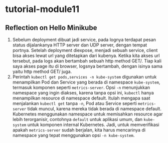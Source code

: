 # tutorial-module11

## Reflection on Hello Minikube
1. Sebelum deployment dibuat jadi service, pada lognya terdapat pesan status dijalankanya HTTP server dan UDP server, dengan tempat portnya. Setelah deployment diexpose, menjadi sebuah service, client bisa akses lewat url yang ditetapkan dari kubenya. Ketika kita akses url tersebut, pada logs akan bertambah sebuah http method GET/. Tiap kali saya akses page itu di browser, logsnya bertambah, dengan isinya sama yaitu http method GET/ juga.
2. Perintah `kubectl get pods,services -n kube-system` digunakan untuk menampilkan Pod dan Service yang berada di namespace `kube-system`, termasuk komponen seperti `metrics-server`. Opsi `-n` menunjukkan namespace yang ingin diakses, karena tanpa opsi ini, `kubectl` hanya menampilkan resource di namespace default. Itulah mengapa saat menjalankan `kubectl get` tanpa `-n`, Pod atau Service seperti `metrics-server` tidak muncul, karena mereka tidak berada di namespace default. Kubernetes menggunakan namespace untuk memisahkan resource agar lebih terorganisir, contohnya `default` untuk aplikasi umum, dan `kube-system` untuk komponen internal Kubernetes. Jadi, untuk memverifikasi apakah `metrics-server` sudah berjalan, kita harus mencarinya di namespace yang tepat menggunakan opsi `-n kube-system`.
